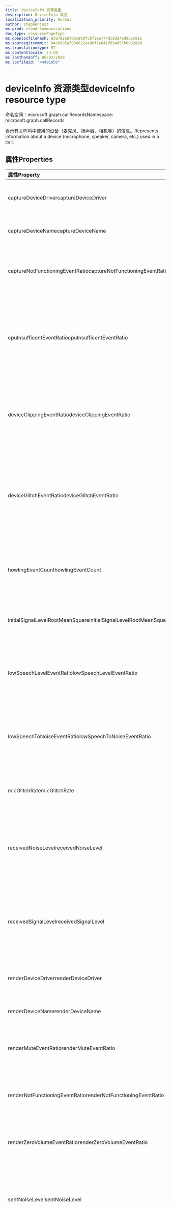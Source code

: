 ```yaml
---
title: deviceInfo 资源类型
description: DeviceInfo 类型
localization_priority: Normal
author: stephenjust
ms.prod: cloud-communications
doc_type: resourcePageType
ms.openlocfilehash: 8387926d7b6c8b0f5bf2ea774dc8d248d956c916
ms.sourcegitcommit: 94c8985a3956622ea90f7e641f894d57b0982eb9
ms.translationtype: MT
ms.contentlocale: zh-CN
ms.lasthandoff: 06/02/2020
ms.locfileid: "44491950"
---
```

# <a name="deviceinfo-resource-type"></a><span data-ttu-id="bd5c7-103">deviceInfo 资源类型</span><span class="sxs-lookup"><span data-stu-id="bd5c7-103">deviceInfo resource type</span></span>

<span data-ttu-id="bd5c7-104">命名空间：microsoft.graph.callRecords</span><span class="sxs-lookup"><span data-stu-id="bd5c7-104">Namespace: microsoft.graph.callRecords</span></span>

<span data-ttu-id="bd5c7-105">表示有关呼叫中使用的设备（麦克风、扬声器、相机等）的信息。</span><span class="sxs-lookup"><span data-stu-id="bd5c7-105">Represents information about a device (microphone, speaker, camera, etc.) used in a call.</span></span>

## <a name="properties"></a><span data-ttu-id="bd5c7-106">属性</span><span class="sxs-lookup"><span data-stu-id="bd5c7-106">Properties</span></span>

| <span data-ttu-id="bd5c7-107">属性</span><span class="sxs-lookup"><span data-stu-id="bd5c7-107">Property</span></span>     | <span data-ttu-id="bd5c7-108">类型</span><span class="sxs-lookup"><span data-stu-id="bd5c7-108">Type</span></span>        | <span data-ttu-id="bd5c7-109">Description</span><span class="sxs-lookup"><span data-stu-id="bd5c7-109">Description</span></span> |
|:-------------|:------------|:------------|
|<span data-ttu-id="bd5c7-110">captureDeviceDriver</span><span class="sxs-lookup"><span data-stu-id="bd5c7-110">captureDeviceDriver</span></span>|<span data-ttu-id="bd5c7-111">String</span><span class="sxs-lookup"><span data-stu-id="bd5c7-111">String</span></span>|<span data-ttu-id="bd5c7-112">媒体终结点使用的捕获设备驱动程序的名称。</span><span class="sxs-lookup"><span data-stu-id="bd5c7-112">Name of the capture device driver used by the media endpoint.</span></span>|
|<span data-ttu-id="bd5c7-113">captureDeviceName</span><span class="sxs-lookup"><span data-stu-id="bd5c7-113">captureDeviceName</span></span>|<span data-ttu-id="bd5c7-114">String</span><span class="sxs-lookup"><span data-stu-id="bd5c7-114">String</span></span>|<span data-ttu-id="bd5c7-115">媒体终结点使用的捕获设备的名称。</span><span class="sxs-lookup"><span data-stu-id="bd5c7-115">Name of the capture device used by the media endpoint.</span></span>|
|<span data-ttu-id="bd5c7-116">captureNotFunctioningEventRatio</span><span class="sxs-lookup"><span data-stu-id="bd5c7-116">captureNotFunctioningEventRatio</span></span>|<span data-ttu-id="bd5c7-117">双精度</span><span class="sxs-lookup"><span data-stu-id="bd5c7-117">Double</span></span>|<span data-ttu-id="bd5c7-118">媒体终结点检测到捕获设备的呼叫的小部分工作不正常。</span><span class="sxs-lookup"><span data-stu-id="bd5c7-118">Fraction of the call that the media endpoint detected the capture device was not working properly.</span></span>|
|<span data-ttu-id="bd5c7-119">cpuInsufficentEventRatio</span><span class="sxs-lookup"><span data-stu-id="bd5c7-119">cpuInsufficentEventRatio</span></span>|<span data-ttu-id="bd5c7-120">双精度</span><span class="sxs-lookup"><span data-stu-id="bd5c7-120">Double</span></span>|<span data-ttu-id="bd5c7-121">媒体终结点检测到可用 CPU 资源不足并导致发送和接收的音频质量不佳的调用的一小部分。</span><span class="sxs-lookup"><span data-stu-id="bd5c7-121">Fraction of the call that the media endpoint detected the CPU resources available were insufficient and caused poor quality of the audio sent and received.</span></span>|
|<span data-ttu-id="bd5c7-122">deviceClippingEventRatio</span><span class="sxs-lookup"><span data-stu-id="bd5c7-122">deviceClippingEventRatio</span></span>|<span data-ttu-id="bd5c7-123">双精度</span><span class="sxs-lookup"><span data-stu-id="bd5c7-123">Double</span></span>|<span data-ttu-id="bd5c7-124">媒体终结点在捕获的音频中检测到的剪辑在导致发送的音频质量较差时检测到的呼叫的一小部分。</span><span class="sxs-lookup"><span data-stu-id="bd5c7-124">Fraction of the call that the media endpoint detected clipping in the captured audio that caused poor quality of the audio being sent.</span></span>|
|<span data-ttu-id="bd5c7-125">deviceGlitchEventRatio</span><span class="sxs-lookup"><span data-stu-id="bd5c7-125">deviceGlitchEventRatio</span></span>|<span data-ttu-id="bd5c7-126">双精度</span><span class="sxs-lookup"><span data-stu-id="bd5c7-126">Double</span></span>|<span data-ttu-id="bd5c7-127">媒体终结点检测到或捕获的音频中由于导致发送或接收的音频质量较差而发生了故障或间隙的呼叫的一小部分。</span><span class="sxs-lookup"><span data-stu-id="bd5c7-127">Fraction of the call that the media endpoint detected glitches or gaps in the audio played or captured that caused poor quality of the audio being sent or received.</span></span>|
|<span data-ttu-id="bd5c7-128">howlingEventCount</span><span class="sxs-lookup"><span data-stu-id="bd5c7-128">howlingEventCount</span></span>|<span data-ttu-id="bd5c7-129">Int32</span><span class="sxs-lookup"><span data-stu-id="bd5c7-129">Int32</span></span>|<span data-ttu-id="bd5c7-130">呼叫期间媒体终结点检测到 howling 或 screeching 音频的次数。</span><span class="sxs-lookup"><span data-stu-id="bd5c7-130">Number of times during the call that the media endpoint detected howling or screeching audio.</span></span>|
|<span data-ttu-id="bd5c7-131">initialSignalLevelRootMeanSquare</span><span class="sxs-lookup"><span data-stu-id="bd5c7-131">initialSignalLevelRootMeanSquare</span></span>|<span data-ttu-id="bd5c7-132">双精度</span><span class="sxs-lookup"><span data-stu-id="bd5c7-132">Double</span></span>|<span data-ttu-id="bd5c7-133">呼叫的前30秒内传入信号的根平均平方（RMS）。</span><span class="sxs-lookup"><span data-stu-id="bd5c7-133">The root mean square (RMS) of the incoming signal of up to the first 30 seconds of the call.</span></span>|
|<span data-ttu-id="bd5c7-134">lowSpeechLevelEventRatio</span><span class="sxs-lookup"><span data-stu-id="bd5c7-134">lowSpeechLevelEventRatio</span></span>|<span data-ttu-id="bd5c7-135">双精度</span><span class="sxs-lookup"><span data-stu-id="bd5c7-135">Double</span></span>|<span data-ttu-id="bd5c7-136">媒体终结点检测到较低语音级别导致发送音频质量较差的呼叫的小部分。</span><span class="sxs-lookup"><span data-stu-id="bd5c7-136">Fraction of the call that the media endpoint detected low speech level that caused poor quality of the audio being sent.</span></span>|
|<span data-ttu-id="bd5c7-137">lowSpeechToNoiseEventRatio</span><span class="sxs-lookup"><span data-stu-id="bd5c7-137">lowSpeechToNoiseEventRatio</span></span>|<span data-ttu-id="bd5c7-138">双精度</span><span class="sxs-lookup"><span data-stu-id="bd5c7-138">Double</span></span>|<span data-ttu-id="bd5c7-139">媒体终结点检测到的流量较低的流量的小到噪音级别导致音频质量较差的呼叫。</span><span class="sxs-lookup"><span data-stu-id="bd5c7-139">Fraction of the call that the media endpoint detected low speech to noise level that caused poor quality of the audio being sent.</span></span>|
|<span data-ttu-id="bd5c7-140">micGlitchRate</span><span class="sxs-lookup"><span data-stu-id="bd5c7-140">micGlitchRate</span></span>|<span data-ttu-id="bd5c7-141">双精度</span><span class="sxs-lookup"><span data-stu-id="bd5c7-141">Double</span></span>|<span data-ttu-id="bd5c7-142">媒体终结点麦克风的每5分钟间隔一次的故障次数。</span><span class="sxs-lookup"><span data-stu-id="bd5c7-142">Glitches per 5 minute interval for the media endpoint's microphone.</span></span>|
|<span data-ttu-id="bd5c7-143">receivedNoiseLevel</span><span class="sxs-lookup"><span data-stu-id="bd5c7-143">receivedNoiseLevel</span></span>|<span data-ttu-id="bd5c7-144">Int32</span><span class="sxs-lookup"><span data-stu-id="bd5c7-144">Int32</span></span>|<span data-ttu-id="bd5c7-145">被分类为单声道噪音或由媒体终结点的立体声噪音的左声道的音频的平均能量水平。</span><span class="sxs-lookup"><span data-stu-id="bd5c7-145">Average energy level of received audio for audio classified as mono noise or left channel of stereo noise by the media endpoint.</span></span>|
|<span data-ttu-id="bd5c7-146">receivedSignalLevel</span><span class="sxs-lookup"><span data-stu-id="bd5c7-146">receivedSignalLevel</span></span>|<span data-ttu-id="bd5c7-147">Int32</span><span class="sxs-lookup"><span data-stu-id="bd5c7-147">Int32</span></span>|<span data-ttu-id="bd5c7-148">被分类为单声道语音或左声道立体声语音（由媒体终结点）的音频的接收音频的平均能量水平。</span><span class="sxs-lookup"><span data-stu-id="bd5c7-148">Average energy level of received audio for audio classified as mono speech, or left channel of stereo speech by the media endpoint.</span></span>|
|<span data-ttu-id="bd5c7-149">renderDeviceDriver</span><span class="sxs-lookup"><span data-stu-id="bd5c7-149">renderDeviceDriver</span></span>|<span data-ttu-id="bd5c7-150">String</span><span class="sxs-lookup"><span data-stu-id="bd5c7-150">String</span></span>|<span data-ttu-id="bd5c7-151">媒体终结点使用的呈现设备驱动程序的名称。</span><span class="sxs-lookup"><span data-stu-id="bd5c7-151">Name of the render device driver used by the media endpoint.</span></span>|
|<span data-ttu-id="bd5c7-152">renderDeviceName</span><span class="sxs-lookup"><span data-stu-id="bd5c7-152">renderDeviceName</span></span>|<span data-ttu-id="bd5c7-153">String</span><span class="sxs-lookup"><span data-stu-id="bd5c7-153">String</span></span>|<span data-ttu-id="bd5c7-154">媒体终结点使用的呈现设备的名称。</span><span class="sxs-lookup"><span data-stu-id="bd5c7-154">Name of the render device used by the media endpoint.</span></span>|
|<span data-ttu-id="bd5c7-155">renderMuteEventRatio</span><span class="sxs-lookup"><span data-stu-id="bd5c7-155">renderMuteEventRatio</span></span>|<span data-ttu-id="bd5c7-156">双精度</span><span class="sxs-lookup"><span data-stu-id="bd5c7-156">Double</span></span>|<span data-ttu-id="bd5c7-157">媒体终结点检测到设备呈现的一小部分的呼叫已静音。</span><span class="sxs-lookup"><span data-stu-id="bd5c7-157">Fraction of the call that media endpoint detected device render is muted.</span></span>|
|<span data-ttu-id="bd5c7-158">renderNotFunctioningEventRatio</span><span class="sxs-lookup"><span data-stu-id="bd5c7-158">renderNotFunctioningEventRatio</span></span>|<span data-ttu-id="bd5c7-159">双精度</span><span class="sxs-lookup"><span data-stu-id="bd5c7-159">Double</span></span>|<span data-ttu-id="bd5c7-160">媒体终结点检测到呈现设备的呼叫的分数未正常运行。</span><span class="sxs-lookup"><span data-stu-id="bd5c7-160">Fraction of the call that the media endpoint detected the render device was not working properly.</span></span>|
|<span data-ttu-id="bd5c7-161">renderZeroVolumeEventRatio</span><span class="sxs-lookup"><span data-stu-id="bd5c7-161">renderZeroVolumeEventRatio</span></span>|<span data-ttu-id="bd5c7-162">双精度</span><span class="sxs-lookup"><span data-stu-id="bd5c7-162">Double</span></span>|<span data-ttu-id="bd5c7-163">媒体终结点检测到的设备呈现卷的呼叫数设置为0。</span><span class="sxs-lookup"><span data-stu-id="bd5c7-163">Fraction of the call that media endpoint detected device render volume is set to 0.</span></span>|
|<span data-ttu-id="bd5c7-164">sentNoiseLevel</span><span class="sxs-lookup"><span data-stu-id="bd5c7-164">sentNoiseLevel</span></span>|<span data-ttu-id="bd5c7-165">Int32</span><span class="sxs-lookup"><span data-stu-id="bd5c7-165">Int32</span></span>|<span data-ttu-id="bd5c7-166">媒体终结点被分类为单声道噪音或左声道立体声噪音的音频的已发送音频的平均能量水平。</span><span class="sxs-lookup"><span data-stu-id="bd5c7-166">Average energy level of sent audio for audio classified as mono noise or left channel of stereo noise by the media endpoint.</span></span>|
|<span data-ttu-id="bd5c7-167">sentSignalLevel</span><span class="sxs-lookup"><span data-stu-id="bd5c7-167">sentSignalLevel</span></span>|<span data-ttu-id="bd5c7-168">Int32</span><span class="sxs-lookup"><span data-stu-id="bd5c7-168">Int32</span></span>|<span data-ttu-id="bd5c7-169">被分类为单声道语音或左声道立体声语音（由媒体终结点进行分类）的音频的已发送音频的平均能量水平。</span><span class="sxs-lookup"><span data-stu-id="bd5c7-169">Average energy level of sent audio for audio classified as mono speech, or left channel of stereo speech by the media endpoint.</span></span>|
|<span data-ttu-id="bd5c7-170">speakerGlitchRate</span><span class="sxs-lookup"><span data-stu-id="bd5c7-170">speakerGlitchRate</span></span>|<span data-ttu-id="bd5c7-171">双精度</span><span class="sxs-lookup"><span data-stu-id="bd5c7-171">Double</span></span>|<span data-ttu-id="bd5c7-172">媒体终结点的扬声器内部每5分钟的故障。</span><span class="sxs-lookup"><span data-stu-id="bd5c7-172">Glitches per 5 minute internal for the media endpoint's loudspeaker.</span></span>|


## <a name="json-representation"></a><span data-ttu-id="bd5c7-173">JSON 表示形式</span><span class="sxs-lookup"><span data-stu-id="bd5c7-173">JSON representation</span></span>

<span data-ttu-id="bd5c7-174">下面是资源的 JSON 表示形式。</span><span class="sxs-lookup"><span data-stu-id="bd5c7-174">The following is a JSON representation of the resource.</span></span>

<!-- {
  "blockType": "resource",
  "optionalProperties": [

  ],
  "@odata.type": "microsoft.graph.callRecords.deviceInfo",
  "baseType": null
}-->

```json
{
  "captureDeviceDriver": "String",
  "captureDeviceName": "String",
  "captureNotFunctioningEventRatio": "Double",
  "cpuInsufficentEventRatio": "Double",
  "deviceClippingEventRatio": "Double",
  "deviceGlitchEventRatio": "Double",
  "howlingEventCount": 1024,
  "initialSignalLevelRootMeanSquare": "Double",
  "lowSpeechLevelEventRatio": "Double",
  "lowSpeechToNoiseEventRatio": "Double",
  "micGlitchRate": "Double",
  "receivedNoiseLevel": 1024,
  "receivedSignalLevel": 1024,
  "renderDeviceDriver": "String",
  "renderDeviceName": "String",
  "renderMuteEventRatio": "Double",
  "renderNotFunctioningEventRatio": "Double",
  "renderZeroVolumeEventRatio": "Double",
  "sentNoiseLevel": 1024,
  "sentSignalLevel": 1024,
  "speakerGlitchRate": "Double"
}
```

<!-- uuid: 16cd6b66-4b1a-43a1-adaf-3a886856ed98
2019-02-04 14:57:30 UTC -->
<!-- {
  "type": "#page.annotation",
  "description": "deviceInfo resource",
  "keywords": "",
  "section": "documentation",
  "tocPath": ""
}-->